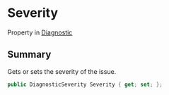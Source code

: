 # Severity

Property in [Diagnostic](./)

## Summary

Gets or sets the severity of the issue.

```csharp
public DiagnosticSeverity Severity { get; set; };
```
